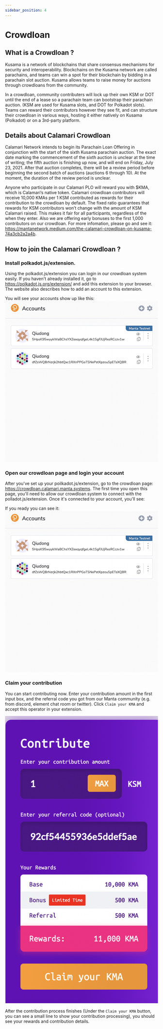 ```yaml
---
sidebar_position: 4
---
```


# Crowdloan

## What is a Crowdloan ?

Kusama is a network of blockchains that share consensus mechanisms for security and interoperability. Blockchains on the Kusama network are called parachains, and teams can win a spot for their blockchain by bidding in a parachain slot auction. Kusama allows teams to raise money for auctions through crowdloans from the community.


In a crowdloan, community contributers will lock up their own KSM or DOT until the end of a lease so a parachain team can bootstrap their parachain auction. (KSM are used for Kusama slots, and DOT for Polkadot slots). Teams can reward their contributors however they see fit, and can structure their crowdloan in various ways, hosting it either natively on Kusama (Polkadot) or on a 3rd-party platform. 

## Details about Calamari Crowdloan

Calamari Network intends to begin its Parachain Loan Offering in conjunction with the start of the sixth Kusama parachain auction. The exact date marking the commencement of the sixth auction is unclear at the time of writing; the fifth auction is finishing up now, and will end on Friday, July 23, 2021. After that auction completes, there will be a review period before beginning the second batch of auctions (auctions 6 through 10). At the moment, the duration of the review period is unclear.

Anyone who participate in our Calamari PLO will reward you with $KMA, which is Calamari’s native token. Calamari crowdloan contributors will receive 10,000 KMAs per 1 KSM contributed as rewards for their contribution to the crowdloan by default. The fixed ratio guarantees that rewards for KSM contributors won’t change with the amount of KSM Calamari raised. This makes it fair for all participants, regardless of the when they enter. Also we are offering early bonuses to the first 1,000 contributors on our crowdloan. For more infomation, please go and see it: https://mantanetwork.medium.com/the-calamari-crowdloan-on-kusama-74a3cb2a2a4b.

## How to join the Calamari Crowdloan ?

### **Install polkadot.js/extension.**

Using the polkadot.js/extension you can login in our crowdloan system easily. If you haven't already installed it, go to https://polkadot.js.org/extension/ and add this extension to your browser. The website also describes how to add an account to this extension.

You will see your accounts show up like this: ![PJS-EX](crowdloan.assets/PJS-EX.png)

### **Open our crowdloan page and login your account**

After you've set up your poilkadot.js/extension, go to the crowdloan page: https://crowdloan.calamari.manta.systems. The first time you open this page, you'll need to allow our crowdloan system to connect with the polladot.js/extension. Once it's connected to your account, you'll see:

If you ready you can see it: ![PJS-EX](crowdloan.assets/PJS-EX.png)


### **Claim your contribution**

You can start contributing now. Enter your contribution amount in the first input box, and the referral code you got from our Manta community (e.g. from discord, element chat room or twitter). Click `Claim your KMA` and accept this operator in your extension. 

![contribution](crowdloan.assets/contribution.png)

After the contribution process finishes (Under the `Claim your KMA` button, you can see a small line to show your contribution processing), you should see your rewards and contribution details.

